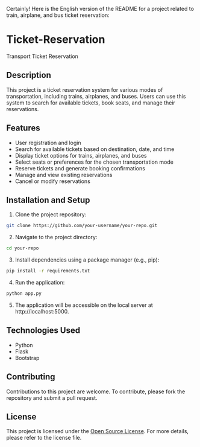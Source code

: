 Certainly! Here is the English version of the README for a project related to train, airplane, and bus ticket reservation:

# Ticket-Reservation


Transport Ticket Reservation

## Description

This project is a ticket reservation system for various modes of transportation, including trains, airplanes, and buses. Users can use this system to search for available tickets, book seats, and manage their reservations.

## Features

- User registration and login
- Search for available tickets based on destination, date, and time
- Display ticket options for trains, airplanes, and buses
- Select seats or preferences for the chosen transportation mode
- Reserve tickets and generate booking confirmations
- Manage and view existing reservations
- Cancel or modify reservations

## Installation and Setup

1. Clone the project repository:
```bash
git clone https://github.com/your-username/your-repo.git
```

2. Navigate to the project directory:
```bash
cd your-repo
```

3. Install dependencies using a package manager (e.g., pip):
```bash
pip install -r requirements.txt
```

4. Run the application:
```bash
python app.py
```

5. The application will be accessible on the local server at http://localhost:5000.

## Technologies Used

- Python
- Flask
- Bootstrap

## Contributing

Contributions to this project are welcome. To contribute, please fork the repository and submit a pull request.

## License

This project is licensed under the [Open Source License](LICENSE). For more details, please refer to the license file.
